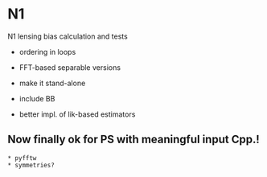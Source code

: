 # N1
N1 lensing bias calculation and tests


* ordering in loops

* FFT-based separable versions

* make it stand-alone

* include BB

* better impl. of lik-based estimators



## Now finally ok for PS with meaningful input Cpp.!

    * pyfftw
    * symmetries?
